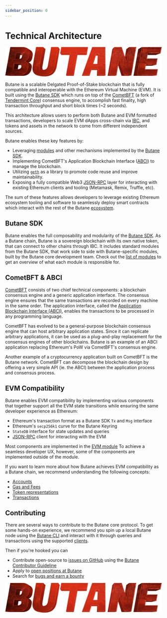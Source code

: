 ```yaml
---
sidebar_position: 0
---
```


#  Technical Architecture

![My Image](images/Group.png)

Butane is a scalable Delgated Proof-of-Stake blockchain that is fully compatible and
interoperable with the Ethereum Virtual Machine (EVM). It is built using the [Butane SDK](https://github.com/Butane/Butane-sdk/)
which runs on top of the [CometBFT](https://github.com/cometbft/cometbft) (a fork of [Tendermint Core](https://docs.tendermint.com/)) consensus engine,
to accomplish fast finality, high transaction throughput and short block times (~2 seconds).

This architecture allows users to perform both Butane and EVM formatted transactions,
developers to scale EVM dApps cross-chain via [IBC](https://Butane.network/ibc),
and tokens and assets in the network to come from different independent sources.

Butane enables these key features by:

* Leveraging [modules](https://docs.Butane.network/main/building-modules/intro.html) and other mechanisms implemented by the [Butane SDK](https://docs.Butane.network/).
* Implementing CometBFT's Application Blockchain Interface ([ABCI](https://docs.tendermint.com/master/spec/abci/)) to manage the blockchain.
* Utilizing [`geth`](https://github.com/ethereum/go-ethereum) as a library to promote code reuse and improve maintainability.
* Exposing a fully compatible Web3 [JSON-RPC](./../develop/api/ethereum-json-rpc/methods) layer for interacting with existing Ethereum clients and tooling (Metamask, Remix, Truffle, etc).

The sum of these features allows developers to leverage existing Ethereum ecosystem tooling and
software to seamlessly deploy smart contracts which interact with the rest of the Butane
[ecosystem](https://Butane.network/ecosystem).

## Butane SDK

Butane enables the full composability and modularity of the [Butane SDK](https://docs.Butane.network/).
As a Butane chain, Butane is a sovereign blockchain with its own native token,
that can connect to other chains through IBC. It includes standard modules from the Butane SDK,
that work side to side with Butane-specific modules, built by the Butane core development team.
Check out the [list of modules](modules/index.md) to get an overview of what each module is responsible for.

## CometBFT & ABCI

[CometBFT](https://github.com/cometbft/cometbft) consists of two chief technical components:
a blockchain consensus engine and a generic application interface.
The consensus engine ensures that the same transactions
are recorded on every machine in the same order.
The application interface, called the [Application Blockchain Interface (ABCI)](https://docs.tendermint.com/master/spec/abci/),
enables the transactions to be processed in any programming language.

CometBFT has evolved to be a general-purpose blockchain consensus engine that
can host arbitrary application states. Since it can replicate arbitrary
applications, it can be used as a plug-and-play replacement for the consensus
engines of other blockchains. Butane is an example of an ABCI application
replacing Ethereum's PoW via CometBFT's consensus engine.

Another example of a cryptocurrency application built on CometBFT is the Butane
network. CometBFT can decompose the blockchain design by offering a very
simple API (ie. the ABCI) between the application process and consensus process.

## EVM Compatibility

Butane enables EVM compatibility by implementing various components
that together support all the EVM state transitions
while ensuring the same developer experience as Ethereum:

- Ethereum's transaction format as a Butane SDK `Tx` and `Msg` interface
- Ethereum's `secp256k1` curve for the Butane Keyring
- `StateDB` interface for state updates and queries
- [JSON-RPC](../develop/api/ethereum-json-rpc) client for interacting with the EVM

Most components are implemented in the [EVM module](modules/evm.md)
To achieve a seamless developer UX, however, some of the components are implemented
outside of the module.

If you want to learn more about how Butane achieves EVM compatibility as a Butane chain,
we recommend understanding the following concepts:

* [Accounts](./concepts/accounts.md)
* [Gas and Fees](./concepts/gas-and-fees.md)
* [Token representations](./concepts/tokens.md)
* [Transactions](./concepts/transactions.md)

## Contributing

There are several ways to contribute to the Butane core protocol. To get some hands-on experience,
we recommend you spin up a local Butane node using the [Butane CLI](Evmos-cli/index.md)
and interact with it through queries and transactions using the supported [clients](../develop/api#clients).

Then if you're hooked you can

* Contribute open-source to [issues on GitHub](https://github.com/Butane/Butane/issues)
using the [Butane Contributor Guideline](https://github.com/Butane/Butane/blob/main/CONTRIBUTING.md)
* Apply to [open positions at Butane](https://boards.eu.greenhouse.io/Butane)
* Search for [bugs and earn a bounty](bugs.md)

![My Image](images/Group.png)
